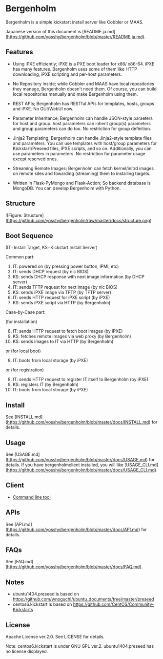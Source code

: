 # Bergenholm

Bergenholm is a simple kickstart install server like Cobbler or MAAS.

Japanese version of this document is [README.ja.md]
(https://github.com/yosshy/bergenholm/blob/master/README.ja.md).

## Features

* Using iPXE efficiently; iPXE is a PXE boot loader for x86/
  x86-64. iPXE has many features. Bergenholm uses some of them like
  HTTP downloading, iPXE scripting and per-host parameters.

* No Repository Inside; while Cobbler and MAAS have local repositories
  they manage, Bergenholm doesn't need them. Of course, you can build
  local repositories manually and make Bergenholm using them.

* REST APIs; Bergenholm has RESTful APIs for templates, hosts, groups
  and iPXE. No GUI/WebUI now.

* Parameter Inheritance; Bergenholm can handle JSON-style paraeters
  for host and group. host parameters can inherit group(s) parameters
  and group parameters can do too. No restriction for group definition.

* Jinja2 Templating; Bergenholm can handle Jinja2-style template files
  and parameters. You can use templates with host/group parameters for
  Kickstart/Preseed files, iPXE scripts, and so on.  Additionally, you
  can use parameters in parameters. No restriction for parameter
  usage except reserved ones.

* Streaming Remote Images; Bergenholm can fetch kernel/initrd images
  on remote sites and fowarding (streaming) them to installing
  targets.

* Written in Flask-PyMongo and Flask-Action; So backend database is
  MongoDB. You can develop Bergenholm with Python.


## Structure

![Figure: Structure]
(https://github.com/yosshy/bergenholm/raw/master/docs/structure.png)


## Boot Sequence

(IT=Install Target, KS=Kickstart Install Server)

Common part:

1. IT: powered on (by pressing power button, IPMI, etc)
2. IT: sends DHCP request (by nic BIOS)
3. KS: sends DHCP response with next image information (by DHCP server)
4. IT: sends TFTP request for next image (by nic BIOS)
5. KS: sends iPXE image via TFTP (by TFTP server)
6. IT: sends HTTP request for iPXE script (by iPXE)
7. KS: sends iPXE script via HTTP (by Bergenholm)

Case-by-Case part:

(for installation)

8. IT: sends HTTP request to fetch boot images (by iPXE)
9. KS: fetches remote images via web proxy (by Bergenholm)
10. KS: sends images to IT via HTTP (by Bergenholm)

or (for local boot)

8. IT: boots from local storage (by iPXE)

or (for registration)

8.  IT: sends HTTP request to register IT itself to Bergenholm (by iPXE)
9.  KS: registers IT (by Bergenholm)
10. IT: boots from local storage (by iPXE)


## Install

See [INSTALL.md]
(https://github.com/yosshy/bergenholm/blob/master/docs/INSTALL.md) for
details.


## Usage

See [USAGE.md]
(https://github.com/yosshy/bergenholm/blob/master/docs/USAGE.md) for details.
If you have bergenholmclient installed, you will like [USAGE_CLI.md]
(https://github.com/yosshy/bergenholm/blob/master/docs/USAGE_CLI.md).


## Client

* [Command line tool](https://github.com/yosshy/bergenholmclient)


## APIs

See [API.md]
(https://github.com/yosshy/bergenholm/blob/master/docs/API.md) for
details.


## FAQs

See [FAQ.md]
(https://github.com/yosshy/bergenholm/blob/master/docs/FAQ.md).


## Notes

* ubuntu1404.preseed is based on
  https://github.com/wnoguchi/ubuntu_documents/tree/master/preseed
* centos6.kickstart is based on
  https://github.com/CentOS/Community-Kickstarts


## License

Apache License ver.2.0. See LICENSE for details.

Note: centos6.kickstart is under GNU GPL ver.2. ubuntu1404.preseed has no license displayed.
